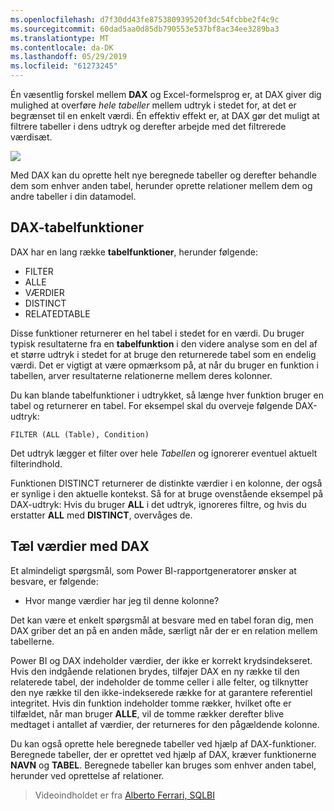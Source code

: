 ```yaml
---
ms.openlocfilehash: d7f30dd43fe875380939520f3dc54fcbbe2f4c9c
ms.sourcegitcommit: 60dad5aa0d85db790553e537bf8ac34ee3289ba3
ms.translationtype: MT
ms.contentlocale: da-DK
ms.lasthandoff: 05/29/2019
ms.locfileid: "61273245"
---
```

Én væsentlig forskel mellem **DAX** og Excel-formelsprog er, at DAX giver dig mulighed at overføre *hele tabeller* mellem udtryk i stedet for, at det er begrænset til en enkelt værdi. Én effektiv effekt er, at DAX gør det muligt at filtrere tabeller i dens udtryk og derefter arbejde med det filtrerede værdisæt.

![](media/7-6-dax-tables-and-filtering/dax-tables-filtering_1.png)

Med DAX kan du oprette helt nye beregnede tabeller og derefter behandle dem som enhver anden tabel, herunder oprette relationer mellem dem og andre tabeller i din datamodel.

## <a name="dax-table-functions"></a>DAX-tabelfunktioner
DAX har en lang række **tabelfunktioner**, herunder følgende:

* FILTER
* ALLE
* VÆRDIER
* DISTINCT
* RELATEDTABLE

Disse funktioner returnerer en hel tabel i stedet for en værdi. Du bruger typisk resultaterne fra en **tabelfunktion** i den videre analyse som en del af et større udtryk i stedet for at bruge den returnerede tabel som en endelig værdi. Det er vigtigt at være opmærksom på, at når du bruger en funktion i tabellen, arver resultaterne relationerne mellem deres kolonner.

Du kan blande tabelfunktioner i udtrykket, så længe hver funktion bruger en tabel og returnerer en tabel. For eksempel skal du overveje følgende DAX-udtryk:

    FILTER (ALL (Table), Condition)

Det udtryk lægger et filter over hele *Tabellen* og ignorerer eventuel aktuelt filterindhold.

Funktionen DISTINCT returnerer de distinkte værdier i en kolonne, der også er synlige i den aktuelle kontekst. Så for at bruge ovenstående eksempel på DAX-udtryk: Hvis du bruger **ALL** i det udtryk, ignoreres filtre, og hvis du erstatter **ALL** med **DISTINCT**, overvåges de.

## <a name="counting-values-with-dax"></a>Tæl værdier med DAX
Et almindeligt spørgsmål, som Power BI-rapportgeneratorer ønsker at besvare, er følgende:

* Hvor mange værdier har jeg til denne kolonne?

Det kan være et enkelt spørgsmål at besvare med en tabel foran dig, men DAX griber det an på en anden måde, særligt når der er en relation mellem tabellerne.

Power BI og DAX indeholder værdier, der ikke er korrekt krydsindekseret. Hvis den indgående relationen brydes, tilføjer DAX en ny række til den relaterede tabel, der indeholder de tomme celler i alle felter, og tilknytter den nye række til den ikke-indekserede række for at garantere referentiel integritet. Hvis din funktion indeholder tomme rækker, hvilket ofte er tilfældet, når man bruger **ALLE**, vil de tomme rækker derefter blive medtaget i antallet af værdier, der returneres for den pågældende kolonne.

Du kan også oprette hele beregnede tabeller ved hjælp af DAX-funktioner. Beregnede tabeller, der er oprettet ved hjælp af DAX, kræver funktionerne **NAVN** og **TABEL**. Beregnede tabeller kan bruges som enhver anden tabel, herunder ved oprettelse af relationer.

> Videoindholdet er fra [Alberto Ferrari, SQLBI](http://www.sqlbi.com/learning-dax)
> 
> 

